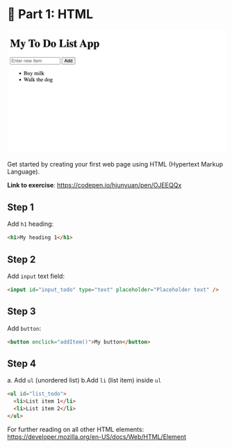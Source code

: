 # 📝 Part 1: HTML

![Screenshot of completed HTML](/screenshots/html-sample.png)

Get started by creating your first web page using HTML (Hypertext Markup Language).

**Link to exercise**: <a href="https://codepen.io/hjunyuan/pen/OJEEQQx" target="_blank">https://codepen.io/hjunyuan/pen/OJEEQQx</a>

## Step 1

Add `h1` heading:

```html
<h1>My heading 1</h1>
```

## Step 2

Add `input` text field:

```html
<input id="input_todo" type="text" placeholder="Placeholder text" />
```

## Step 3

Add `button`:

```html
<button onclick="addItem()">My button</button>
```

## Step 4

a. Add `ul` (unordered list)
b.Add `li` (list item) inside `ul`

```html
<ul id="list_todo">
  <li>List item 1</li>
  <li>List item 2</li>
</ul>
```

For further reading on all other HTML elements: <a href="https://developer.mozilla.org/en-US/docs/Web/HTML/Element" target="_blank">https://developer.mozilla.org/en-US/docs/Web/HTML/Element</a>
